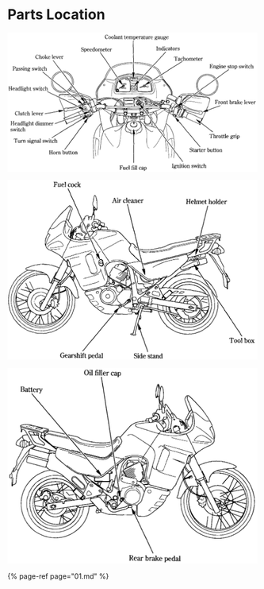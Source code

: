 # Parts Location

![](../../.gitbook/assets/owners-001.png)

![](../../.gitbook/assets/owners-002.png)

![](../../.gitbook/assets/owners-003.png)

{% page-ref page="01.md" %}

